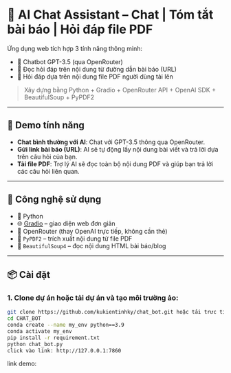 # 🤖 AI Chat Assistant – Chat | Tóm tắt bài báo | Hỏi đáp file PDF

Ứng dụng web tích hợp 3 tính năng thông minh:
- 💬 Chatbot GPT-3.5 (qua OpenRouter)
- 📰 Đọc hỏi đáp trên nội dung từ đường dẫn bài báo (URL)
- 📄 Hỏi đáp dựa trên nội dung file PDF người dùng tải lên

> Xây dựng bằng Python + Gradio + OpenRouter API + OpenAI SDK + BeautifulSoup + PyPDF2

---

## 🚀 Demo tính năng

- **Chat bình thường với AI**: Chat với GPT-3.5 thông qua OpenRouter.
- **Gửi link bài báo (URL)**: AI sẽ tự động lấy nội dung bài viết và trả lời dựa trên câu hỏi của bạn.
- **Tải file PDF**: Trợ lý AI sẽ đọc toàn bộ nội dung PDF và giúp bạn trả lời các câu hỏi liên quan.

---

## 🧱 Công nghệ sử dụng

- 🐍 Python
- 🌐 [Gradio](https://www.gradio.app/) – giao diện web đơn giản
- 🧠 OpenRouter (thay OpenAI trực tiếp, không cần thẻ)
- 📄 `PyPDF2` – trích xuất nội dung từ file PDF
- 📰 `BeautifulSoup4` – đọc nội dung HTML bài báo/blog

---

## 📦 Cài đặt

### 1. Clone dự án hoặc tải dự án và tạo môi trường ảo:
```bash
git clone https://github.com/kukientinhky/chat_bot.git hoặc tải trưc tiếp.
cd CHAT_BOT
conda create --name my_env python==3.9
conda activate my_env
pip install -r requirement.txt
python chat_bot.py
click vào link: http://127.0.0.1:7860

```
link demo: 

